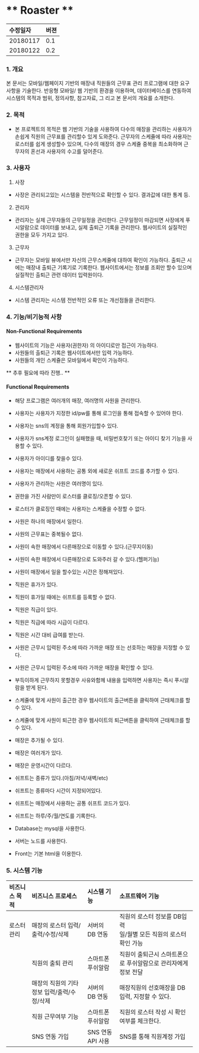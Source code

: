 # ** Roaster **

| 수정일자     |     버젼     |
| :------------- |  :---------------- |
| 20180117       | 0.1       |
| 20180122   | 0.2  |


### 1. 개요

본 문서는 모바일/웹페이지 기반의 매장내 직원들의 근무표 관리 프로그램에 대한 요구사항을 기술한다. 반응형 모바일/ 웹 기반의 환경을 이용하며, 데이터베이스를 연동하여 시스템의 목적과 범위, 정의사항, 참고자료, 그 리고 본 문서의 개요를 소개한다.

### 2. 목적

+ 본 프로젝트의 목적은 웹 기반의 기술을 사용하여 다수의 매장을 관리하는 사용자가 손쉽게 직원의 근무표를 관리할수 있게 도와준다. 근무자의 스케쥴에 따라 사용자는 로스터를 쉽게 생성할수 있으며, 다수의 매장의 경우 스케쥴 중복을 최소화하며 근무자의 혼선과 사용자의 수고를 덜어준다.

### 3. 사용자

1. 사장
  - 사장은 관리되고있는 시스템을 전반적으로 확인할 수 있다. 결과값에 대한 통계 등.
2. 관리자
  - 관리자는 실제 근무자들의 근무일정을 관리한다. 근무일정이 마감되면 사장에게 푸시알람으로 데이터를 보내고, 실제 출퇴근 기록을 관리한다. 웹사이트의 실질적인 권한을 모두 가지고 있다.
3. 근무자
  - 근무자는 모바일 뷰에서만 자신의 근무스케쥴에 대하여 확인이 가능하다. 출퇴근 시에는 매장내 출퇴근 기록기로 기록한다. 웹사이트에서는 정보를 조회만 할수 있으며 실질적인 출퇴근 관련 데이터 입력원이다.
4. 시스템관리자
  - 시스템 관리자는 시스템 전반적인 오류 또는 개선점들을 관리한다.

### 4. 기능/비기능적 사항
#### Non-Functional Requirements

- 웹사이트의 기능은 사용자(권한자) 의 아이디로만 접근이 가능하다.
- 사원들의 출퇴근 기록은 웹사이트에서만 입력 가능하다.
- 사원들의 개인 스케쥴은 모바일에서 확인이 가능하다.

** 추후 필요에 따라 진행.. **

#### Functional Requirements

-   해당 프로그램은 여러개의 매장, 여러명의 사원을 관리한다.
-   사용자는 사용자가 지정한 id/pw를 통해 로그인을 통해 접속할 수 있어야 한다.
-   사용자는 sns의 계정을 통해 회원가입할수 있다.
-   사용자가 sns계정 로그인이 실패했을 때, 비밀번호찾기 또는 아이디 찾기 기능을  사용할 수 있다.
-   사용자가 아이디를 찾을수 있다.
-   사용자는 매장에서 사용하는 공통 외에 새로운 쉬프트 코드를 추가할 수 있다.
-   사용자가 관리하는 사원은 여러명이 있다.
-   권한을 가진 사람만이 로스터를 클로징/오픈할 수 있다.
-   로스터가 클로징인 때에는 사용자는 스케쥴을 수정할 수 없다.

-   사원은 하나의 매장에서 일한다.
-   사원의 근무표는 중복될수 없다.
-   사원이 속한 매장에서 다른매장으로 이동할 수 있다.(근무지이동)
-   사원이 속한 매장에서 다른매장으로 도와주러 갈 수 있다.(헬퍼기능)
-   사원이 매장에서 일을 할수있는 시간은 정해져있다.
-   직원은 휴가가 있다.
-   직원이 휴가일 때에는 쉬프트를 등록할 수 없다.
-   직원은 직급이 있다.
-   직원은 직급에 따라 시급이 다르다.
-   직원은 시간 대비 급여를 받는다.
-   사원은 근무시 입력된 주소에 따라 가까운 매장 또는 선호하는 매장을 지정할 수 있다.
-   사원은 근무시 입력된 주소에 따라 가까운 매장을 확인할 수 있다.
-   부득이하게 근무하지 못할경우 사유와함께 내용을 입력하면 사용자는 즉시 푸시알람을 받게 된다.
-  스케쥴에 맞게 사원이 출근한 경우 웹사이트의 출근버튼을 클릭하여 근태체크를 할 수 있다.
-  스케쥴에 맞게 사원이 퇴근한 경우 웹사이트의 퇴근버튼을 클릭하여 근태체크를 할 수 있다.

-   매장은 추가될 수 있다.
-   매장은 여러개가 있다.
-   매장은 운영시간이 다르다.

-  쉬프트는 종류가 있다.(아침/저녁/새벽/etc)
-  쉬프트는 종류마다 시간이 지정되어있다.
-  쉬프트는 매장에서 사용하는 공통 쉬프트 코드가 있다.
-  쉬프트는 하루/주/월/연도를 기록한다.

-  Database는 mysql을 사용한다.
-  서버는 노드를 사용한다.
-  Front는 기본 html을 이용한다.   

### 5. 시스템 기능

| 비즈니스 목적     | 비즈니스 프로세스     |시스템 기능| 소프트웨어 기능                     |
| :------- | :------------- |:------------------|:-------------------------------------------------------|
| 로스터 관리 | 매장의 로스터 입력/출력/수정/삭제  |   서버의 DB 연동    | 직원의 로스터 정보를 DB입력 <br> 일/월별 모든 직원의 로스터 확인 가능 |
|          | 직원의 출퇴 관리   |  스마트폰 푸쉬알람 | 직원이 출퇴근시 스마트폰으로 푸쉬알람으로 관리자에게 정보 전달  |
|          | 매장의 직원의 기타정보 입력/출력/수정/삭제   | 서버의 DB 연동   | 매장직원의 선호매장을 DB입력, 지정할 수 있다.   |
|          | 직원 근무여부 기능  |  스마트폰 푸쉬알람  |  직원의 로스터 작성 시 확인여부를 체크한다. |
|          | SNS 연동 가입    |  SNS 연동 API 사용   | SNS를 통해 직원계정 가입  |
